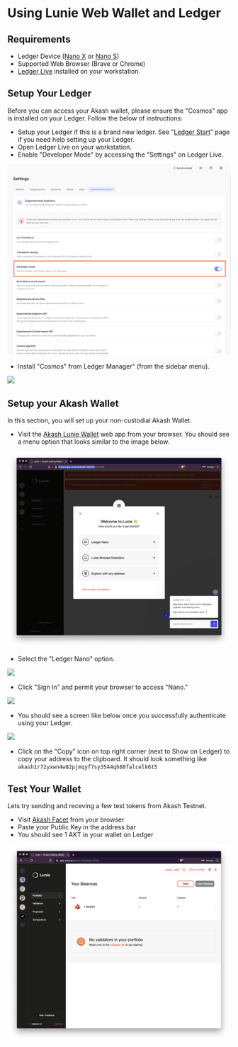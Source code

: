 # Using Lunie Web Wallet and Ledger

## Requirements

* Ledger Device \([Nano X](https://shop.ledger.com/pages/ledger-nano-x) or [Nano S](https://shop.ledger.com/products/ledger-nano-s)\) 
* Supported Web Browser \(Brave or Chrome\)
* [Ledger Live](https://www.ledger.com/ledger-live) installed on your workstation.

## Setup Your Ledger

Before you can access your Akash wallet, please ensure the "Cosmos" app is installed on your Ledger. Follow the below of instructions:

* Setup your Ledger if this is a brand new ledger. See "[Ledger Start](https://www.ledger.com/start)" page if you need help setting up your Ledger.
* Open Ledger Live on your workstation.
* Enable "Developer Mode" by accessing the "Settings" on Ledger Live.

![](../.gitbook/assets/1-dev-mode%20%281%29%20%282%29%20%283%29%20%283%29%20%283%29%20%282%29.png)

* Install "Cosmos" from Ledger Manager" \(from the sidebar menu\).

![](../.gitbook/assets/2-cosmos.png)

## Setup your Akash Wallet

In this section, you will set up your non-custodial Akash Wallet.

* Visit the [Akash Lunie Wallet](https://app.lunie.io/akash-testnet) web app from your browser. You should see a menu option that looks similar to the image below.

![](../.gitbook/assets/3%20%281%29%20%282%29%20%283%29%20%282%29%20%281%29.png)

* Select the "Ledger Nano" option.

![](../.gitbook/assets/4-signin%20%281%29.png)

* Click "Sign In" and permit your browser to access "Nano."

![](../.gitbook/assets/5-permit%20%281%29.png)

* You should see a screen like below once you successfully authenticate using your Ledger. 

![](../.gitbook/assets/6-copy-addr%20%281%29.png)

* Click on the "Copy" icon on top right corner \(next to Show on Ledger\) to copy your address to the clipboard. It should look something like `akash1r72yxwn4w82pjmqyf7sy3544qh88falcelk6t5`

## Test Your Wallet

Lets try sending and receving a few test tokens from Akash Testnet.

* Visit [Akash Facet](https://akash.vitwit.com/faucet) from your browser
* Paste your Public Key in the address bar
* You should see 1 AKT in your wallet on Ledger

![](../.gitbook/assets/7-test%20%281%29%20%282%29%20%283%29%20%283%29%20%283%29%20%282%29.png)


